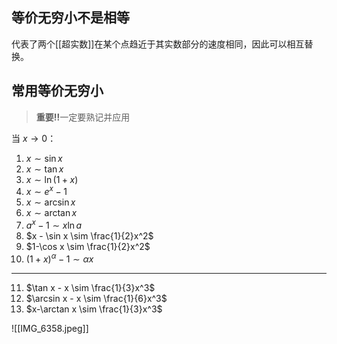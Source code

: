  
## 等价无穷小不是相等

代表了两个[[超实数]]在某个点趋近于其实数部分的速度相同，因此可以相互替换。

## 常用等价无穷小

> **重要‼️**一定要熟记并应用

当 $x \rightarrow 0$：
1. $x \sim \sin x$
2. $x \sim \tan x$
3. $x \sim \ln (1+x)$
4. $x \sim e^x -1$
5. $x \sim \arcsin x$
6. $x \sim \arctan x$
7. $a^x-1 \sim x \ln a$
8. $x - \sin x \sim \frac{1}{2}x^2$
9. $1-\cos x \sim \frac{1}{2}x^2$
10. $(1+x)^\alpha -1 \sim \alpha x$
---
11. $\tan x - x \sim \frac{1}{3}x^3$
12. $\arcsin x - x \sim \frac{1}{6}x^3$
13. $x-\arctan x \sim \frac{1}{3}x^3$

![[IMG_6358.jpeg]]